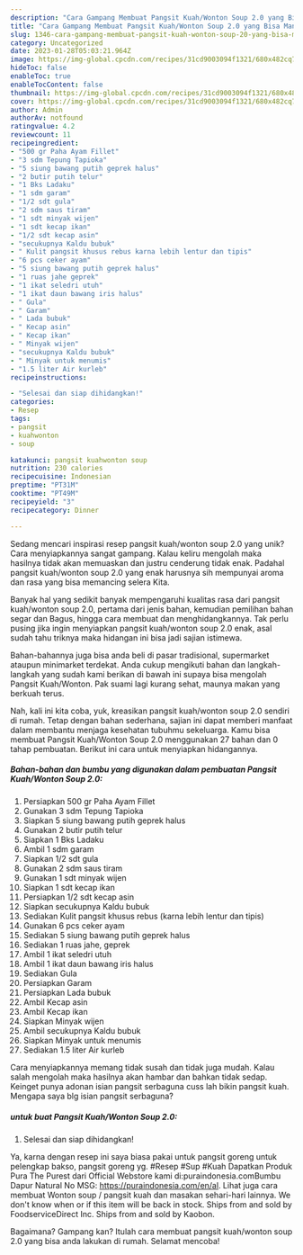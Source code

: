 ```yaml
---
description: "Cara Gampang Membuat Pangsit Kuah/Wonton Soup 2.0 yang Bisa Manjain Lidah"
title: "Cara Gampang Membuat Pangsit Kuah/Wonton Soup 2.0 yang Bisa Manjain Lidah"
slug: 1346-cara-gampang-membuat-pangsit-kuah-wonton-soup-20-yang-bisa-manjain-lidah
category: Uncategorized
date: 2023-01-28T05:03:21.964Z
image: https://img-global.cpcdn.com/recipes/31cd9003094f1321/680x482cq70/pangsit-kuahwonton-soup-20-foto-resep-utama.jpg
hideToc: false
enableToc: true
enableTocContent: false
thumbnail: https://img-global.cpcdn.com/recipes/31cd9003094f1321/680x482cq70/pangsit-kuahwonton-soup-20-foto-resep-utama.jpg
cover: https://img-global.cpcdn.com/recipes/31cd9003094f1321/680x482cq70/pangsit-kuahwonton-soup-20-foto-resep-utama.jpg
author: Admin
authorAv: notfound
ratingvalue: 4.2
reviewcount: 11
recipeingredient:
- "500 gr Paha Ayam Fillet"
- "3 sdm Tepung Tapioka"
- "5 siung bawang putih geprek halus"
- "2 butir putih telur"
- "1 Bks Ladaku"
- "1 sdm garam"
- "1/2 sdt gula"
- "2 sdm saus tiram"
- "1 sdt minyak wijen"
- "1 sdt kecap ikan"
- "1/2 sdt kecap asin"
- "secukupnya Kaldu bubuk"
- " Kulit pangsit khusus rebus karna lebih lentur dan tipis"
- "6 pcs ceker ayam"
- "5 siung bawang putih geprek halus"
- "1 ruas jahe geprek"
- "1 ikat seledri utuh"
- "1 ikat daun bawang iris halus"
- " Gula"
- " Garam"
- " Lada bubuk"
- " Kecap asin"
- " Kecap ikan"
- " Minyak wijen"
- "secukupnya Kaldu bubuk"
- " Minyak untuk menumis"
- "1.5 liter Air kurleb"
recipeinstructions:

- "Selesai dan siap dihidangkan!"
categories:
- Resep
tags:
- pangsit
- kuahwonton
- soup

katakunci: pangsit kuahwonton soup 
nutrition: 230 calories
recipecuisine: Indonesian
preptime: "PT31M"
cooktime: "PT49M"
recipeyield: "3"
recipecategory: Dinner

---
```





Sedang mencari inspirasi resep pangsit kuah/wonton soup 2.0 yang unik? Cara menyiapkannya sangat gampang. Kalau keliru mengolah maka hasilnya tidak akan memuaskan dan justru cenderung tidak enak. Padahal pangsit kuah/wonton soup 2.0 yang enak harusnya sih mempunyai aroma dan rasa yang bisa memancing selera Kita.





Banyak hal yang sedikit banyak mempengaruhi kualitas rasa dari pangsit kuah/wonton soup 2.0, pertama dari jenis bahan, kemudian pemilihan bahan segar dan Bagus, hingga cara membuat dan menghidangkannya. Tak perlu pusing jika ingin menyiapkan pangsit kuah/wonton soup 2.0 enak,      asal sudah tahu triknya maka hidangan ini bisa jadi sajian istimewa.














Bahan-bahannya juga bisa anda beli di pasar tradisional, supermarket ataupun minimarket terdekat. Anda cukup mengikuti bahan dan langkah-langkah yang sudah kami berikan di bawah ini supaya bisa mengolah Pangsit Kuah/Wonton. Pak suami lagi kurang sehat, maunya makan yang berkuah terus.






Nah, kali ini kita coba, yuk, kreasikan pangsit kuah/wonton soup 2.0 sendiri di rumah. Tetap dengan bahan sederhana, sajian ini dapat memberi manfaat dalam membantu menjaga kesehatan tubuhmu sekeluarga. Kamu bisa membuat Pangsit Kuah/Wonton Soup 2.0 menggunakan 27 bahan dan 0 tahap pembuatan. Berikut ini cara untuk menyiapkan hidangannya.

<!--inarticleads1-->

##### Bahan-bahan dan bumbu yang digunakan dalam pembuatan Pangsit Kuah/Wonton Soup 2.0:

1. Persiapkan 500 gr Paha Ayam Fillet
1. Gunakan 3 sdm Tepung Tapioka
1. Siapkan 5 siung bawang putih geprek halus
1. Gunakan 2 butir putih telur
1. Siapkan 1 Bks Ladaku
1. Ambil 1 sdm garam
1. Siapkan 1/2 sdt gula
1. Gunakan 2 sdm saus tiram
1. Gunakan 1 sdt minyak wijen
1. Siapkan 1 sdt kecap ikan
1. Persiapkan 1/2 sdt kecap asin
1. Siapkan secukupnya Kaldu bubuk
1. Sediakan  Kulit pangsit khusus rebus (karna lebih lentur dan tipis)
1. Gunakan 6 pcs ceker ayam
1. Sediakan 5 siung bawang putih geprek halus
1. Sediakan 1 ruas jahe, geprek
1. Ambil 1 ikat seledri utuh
1. Ambil 1 ikat daun bawang iris halus
1. Sediakan  Gula
1. Persiapkan  Garam
1. Persiapkan  Lada bubuk
1. Ambil  Kecap asin
1. Ambil  Kecap ikan
1. Siapkan  Minyak wijen
1. Ambil secukupnya Kaldu bubuk
1. Siapkan  Minyak untuk menumis
1. Sediakan 1.5 liter Air kurleb


Cara menyiapkannya memang tidak susah dan tidak juga mudah. Kalau salah mengolah maka hasilnya akan hambar dan bahkan tidak sedap. Keinget punya adonan isian pangsit serbaguna cuss lah bikin pangsit kuah. Mengapa saya blg isian pangsit serbaguna? 

<!--inarticleads2-->

#####  untuk buat Pangsit Kuah/Wonton Soup 2.0:


1. Selesai dan siap dihidangkan!

Ya, karna dengan resep ini saya biasa pakai untuk pangsit goreng untuk pelengkap bakso, pangsit goreng yg. #Resep #Sup #Kuah Dapatkan Produk Pura The Purest dari Official Webstore kami di:puraindonesia.comBumbu Dapur Natural No MSG: https://puraindonesia.com/en/al. Lihat juga cara membuat Wonton soup / pangsit kuah dan masakan sehari-hari lainnya. We don&#39;t know when or if this item will be back in stock. Ships from and sold by FoodserviceDirect Inc. Ships from and sold by Kaobon. 

Bagaimana? Gampang kan? Itulah cara membuat pangsit kuah/wonton soup 2.0 yang bisa anda lakukan di rumah. Selamat mencoba!

